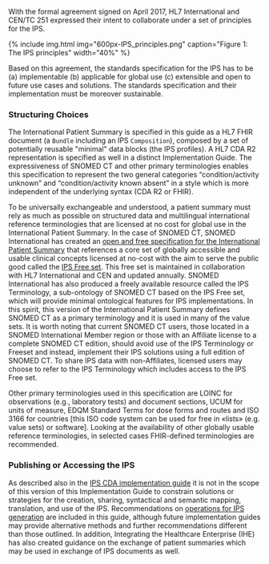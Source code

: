 With the formal agreement signed on April 2017, HL7 International and CEN/TC 251 expressed their intent to collaborate under a set of principles for the IPS.

{% include img.html img="600px-IPS_principles.png" caption="Figure 1: The IPS principles" width="40%" %}

Based on this agreement, the standards specification for the IPS has to be (a) implementable (b) applicable for global use (c) extensible and open to future use cases and solutions. The standards specification and their implementation must be moreover sustainable. 


### Structuring Choices

The International Patient Summary is specified in this guide as a HL7 FHIR document (a `Bundle` including an IPS `Composition`), composed by a set of potentially reusable "minimal" data blocks (the IPS profiles). A HL7 CDA R2 representation is specified as well in a distinct Implementation Guide. The expressiveness of SNOMED CT and other primary terminologies enables this specification to represent the two general categories “condition/activity unknown” and “condition/activity known absent” in a style which is more independent of the underlying syntax (CDA R2 or FHIR).

To be universally exchangeable and understood, a patient summary must rely as much as possible on structured data and multilingual international reference terminologies that are licensed at no cost for global use in the International Patient Summary. In the case of SNOMED CT, SNOMED International has created an [open and free specification for the International Patient Summary](https://www.snomed.org/snomed-ct/Other-SNOMED-products/international-patient-summary-terminology) that references a core set of globally accessible and usable clinical concepts licensed at no-cost with the aim to serve the public good called the [IPS Free set](https://www.snomed.org/news-and-events/articles/hl7-snomed-international-patient-summary-(1)). This free set is maintained in collaboration with HL7 International and CEN and updated annually. SNOMED International has also produced a freely available resource called the IPS Terminology, a sub-ontology of SNOMED CT based on the IPS Free set, which will provide minimal ontological features for IPS implementations. In this spirit, this version of the International Patient Summary defines SNOMED CT as a primary terminology and it is used in many of the value sets. It is worth noting that current SNOMED CT users, those located in a SNOMED International Member region or those with an Affiliate license to a complete SNOMED CT edition, should avoid use of the IPS Terminology or Freeset and instead, implement their IPS solutions using a full edition of SNOMED CT. To share IPS data with non-Affiliates, licensed users may choose to refer to the IPS Terminology which includes access to the IPS Free set.

Other primary terminologies used in this specification are LOINC for observations (e.g., laboratory tests) and document sections, UCUM for units of measure, EDQM Standard Terms for dose forms and routes and ISO 3166 for countries [this ISO code system can be used for free in «lists» (e.g. value sets) or software]. Looking at the availability of other globally usable reference terminologies, in selected cases FHIR-defined terminologies are recommended.

### Publishing or Accessing the IPS

As described also in the [IPS CDA implementation guide](https://www.hl7.org/implement/standards/product_brief.cfm?product_id=483) it is not in the scope of this version of this Implementation Guide to constrain solutions or strategies for the creation, sharing, syntactical and semantic mapping, translation, and use of the IPS. Recommendations on [operations for IPS generation](./ipsGeneration.html) are included in this guide, although future implementation guides may provide alternative methods and further recommendations different than those outlined. In addition, Integrating the Healthcare Enterprise (IHE) has also created guidance on the exchange of patient summaries which may be used in exchange of IPS documents as well. 


